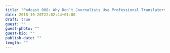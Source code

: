 ```yaml
---
title: "Podcast 008: Why Don’t Journalists Use Professional Translators? A Conversation with Lane Greene"
date: 2018-10-20T22:02:44+01:00
draft: true
guest: ""
guest-photo: ""
guest-bio: ""
publish-date: ""
length: ""
---
```

